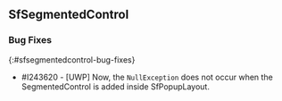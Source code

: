 ## SfSegmentedControl

### Bug Fixes
{:#sfsegmentedcontrol-bug-fixes}

* \#I243620 - [UWP] Now, the `NullException` does not occur when the SegmentedControl is added inside SfPopupLayout.